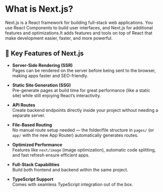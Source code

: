 <h1>What is Next.js?</h1>
Next.js is a React framework for building full-stack web applications. You use React Components to build user interfaces, and Next.js for additional features and optimizations.It adds features and tools on top of React that make development easier, faster, and more powerful.

## 🔑 Key Features of Next.js

- **Server-Side Rendering (SSR)**  
  Pages can be rendered on the server before being sent to the browser, making apps faster and SEO-friendly.

- **Static Site Generation (SSG)**  
  Pre-generate pages at build time for great performance (like a static site) while still enjoying React’s interactivity.

- **API Routes**  
  Create backend endpoints directly inside your project without needing a separate server.

- **File-Based Routing**  
  No manual route setup needed — the folder/file structure in `pages/` (or `app/` with the new App Router) automatically generates routes.

- **Optimized Performance**  
  Features like `next/image` (image optimization), automatic code splitting, and fast refresh ensure efficient apps.

- **Full-Stack Capabilities**  
  Build both frontend and backend within the same project.

- **TypeScript Support**  
  Comes with seamless TypeScript integration out of the box.
